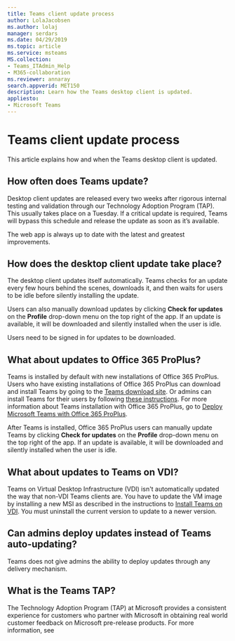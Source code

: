 ```yaml
---
title: Teams client update process
author: LolaJacobsen
ms.author: lolaj
manager: serdars
ms.date: 04/29/2019
ms.topic: article
ms.service: msteams
MS.collection: 
- Teams_ITAdmin_Help
- M365-collaboration
ms.reviewer: annaray
search.appverid: MET150
description: Learn how the Teams desktop client is updated.
appliesto: 
- Microsoft Teams
---
```


# Teams client update process

This article explains how and when the Teams desktop client is updated.

## How often does Teams update?

Desktop client updates are released every two weeks after rigorous internal testing and validation through our Technology Adoption Program (TAP). This usually takes place on a Tuesday. If a critical update is required, Teams will bypass this schedule and release the update as soon as it’s available.

The web app is always up to date with the latest and greatest improvements.

## How does the desktop client update take place?

The desktop client updates itself automatically. Teams checks for an update every few hours behind the scenes, downloads it, and then waits for users to be idle before silently installing the update.

Users can also manually download updates by clicking **Check for updates** on the **Profile** drop-down menu on the top right of the app. If an update is available, it will be downloaded and silently installed when the user is idle.

Users need to be signed in for updates to be downloaded.

## What about updates to Office 365 ProPlus?

Teams is installed by default with new installations of Office 365 ProPlus. Users who have existing installations of Office 365 ProPlus can download and install Teams by going to the [Teams download site](https://teams.microsoft.com/downloads). Or admins can install Teams for their users by following [these instructions](https://docs.microsoft.com/MicrosoftTeams/msi-deployment). For more information about Teams installation with Office 365 ProPlus, go to [Deploy Microsoft Teams with Office 365 ProPlus](https://docs.microsoft.com/DeployOffice/teams-install).

After Teams is installed, Office 365 ProPlus users can manually update Teams by clicking **Check for updates** on the **Profile** drop-down menu on the top right of the app. If an update is available, it will be downloaded and silently installed when the user is idle.

## What about updates to Teams on VDI?

Teams on Virtual Desktop Infrastructure (VDI) isn't automatically updated the way that non-VDI Teams clients are. You have to update the VM image by installing a new MSI as described in the instructions to [Install Teams on VDI](https://docs.microsoft.com/microsoftteams/teams-for-vdi#install-teams-on-vdi). You must uninstall the current version to update to a newer version.

## Can admins deploy updates instead of Teams auto-updating?
Teams does not give admins the ability to deploy updates through any delivery mechanism.

## What is the Teams TAP?

The Technology Adoption Program (TAP) at Microsoft provides a consistent experience for customers who partner with Microsoft in obtaining real world customer feedback on Microsoft pre-release products. For more information, see